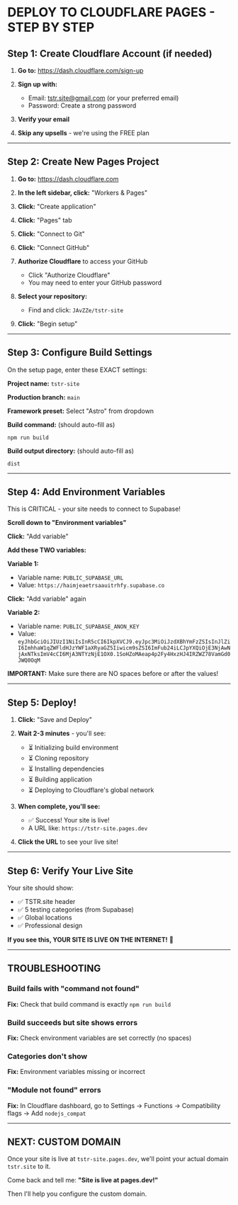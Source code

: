 # DEPLOY TO CLOUDFLARE PAGES - STEP BY STEP

## Step 1: Create Cloudflare Account (if needed)

1. **Go to:** https://dash.cloudflare.com/sign-up

2. **Sign up with:**
   - Email: tstr.site@gmail.com (or your preferred email)
   - Password: Create a strong password
   
3. **Verify your email**

4. **Skip any upsells** - we're using the FREE plan

---

## Step 2: Create New Pages Project

1. **Go to:** https://dash.cloudflare.com

2. **In the left sidebar, click:** "Workers & Pages"

3. **Click:** "Create application"

4. **Click:** "Pages" tab

5. **Click:** "Connect to Git"

6. **Click:** "Connect GitHub"

7. **Authorize Cloudflare** to access your GitHub
   - Click "Authorize Cloudflare"
   - You may need to enter your GitHub password

8. **Select your repository:**
   - Find and click: `JAvZZe/tstr-site`

9. **Click:** "Begin setup"

---

## Step 3: Configure Build Settings

On the setup page, enter these EXACT settings:

**Project name:** `tstr-site`

**Production branch:** `main`

**Framework preset:** Select "Astro" from dropdown

**Build command:** (should auto-fill as)
```
npm run build
```

**Build output directory:** (should auto-fill as)
```
dist
```

---

## Step 4: Add Environment Variables

This is CRITICAL - your site needs to connect to Supabase!

**Scroll down to "Environment variables"**

**Click:** "Add variable"

**Add these TWO variables:**

**Variable 1:**
- Variable name: `PUBLIC_SUPABASE_URL`
- Value: `https://haimjeaetrsaauitrhfy.supabase.co`

**Click:** "Add variable" again

**Variable 2:**
- Variable name: `PUBLIC_SUPABASE_ANON_KEY`
- Value: `eyJhbGciOiJIUzI1NiIsInR5cCI6IkpXVCJ9.eyJpc3MiOiJzdXBhYmFzZSIsInJlZiI6ImhhaW1qZWFldHJzYWF1aXRyaGZ5Iiwicm9sZSI6ImFub24iLCJpYXQiOjE3NjAwNjAxNTksImV4cCI6MjA3NTYzNjE1OX0.1SoHZoMAeap4p2Fy4HxzHJ4IRZWZ78VamGd0JWQ0OqM`

**IMPORTANT:** Make sure there are NO spaces before or after the values!

---

## Step 5: Deploy!

1. **Click:** "Save and Deploy"

2. **Wait 2-3 minutes** - you'll see:
   - ⏳ Initializing build environment
   - ⏳ Cloning repository
   - ⏳ Installing dependencies
   - ⏳ Building application
   - ⏳ Deploying to Cloudflare's global network

3. **When complete, you'll see:**
   - ✅ Success! Your site is live!
   - A URL like: `https://tstr-site.pages.dev`

4. **Click the URL** to see your live site!

---

## Step 6: Verify Your Live Site

Your site should show:
- ✅ TSTR.site header
- ✅ 5 testing categories (from Supabase)
- ✅ Global locations
- ✅ Professional design

**If you see this, YOUR SITE IS LIVE ON THE INTERNET!** 🎉

---

## TROUBLESHOOTING

### Build fails with "command not found"
**Fix:** Check that build command is exactly `npm run build`

### Build succeeds but site shows errors
**Fix:** Check environment variables are set correctly (no spaces)

### Categories don't show
**Fix:** Environment variables missing or incorrect

### "Module not found" errors
**Fix:** In Cloudflare dashboard, go to Settings → Functions → Compatibility flags → Add `nodejs_compat`

---

## NEXT: CUSTOM DOMAIN

Once your site is live at `tstr-site.pages.dev`, we'll point your actual domain `tstr.site` to it.

Come back and tell me: **"Site is live at pages.dev!"**

Then I'll help you configure the custom domain.

